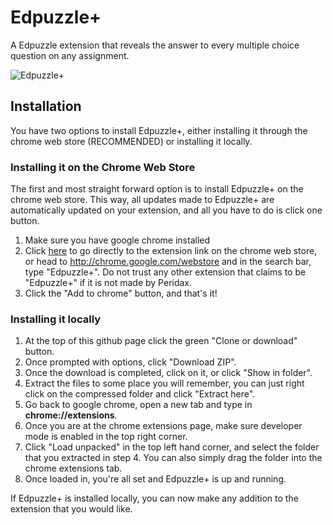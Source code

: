 # Edpuzzle+
A Edpuzzle extension that reveals the answer to every multiple choice question on any assignment.

![Edpuzzle+](https://i.imgur.com/24FdAvT.png)

## Installation
You have two options to install Edpuzzle+, either installing it through the chrome web store (RECOMMENDED) or installing it locally.

### Installing it on the Chrome Web Store
The first and most straight forward option is to install Edpuzzle+ on the chrome web store. This way, all updates made to Edpuzzle+ are automatically updated on your extension, and all you have to do is click one button.

1. Make sure you have google chrome installed
2. Click [here](https://chrome.google.com/webstore/detail/edpuzzle%2B/gkkdeienfnphnhkhineemgfapbjeakob) to go directly to the extension link on the chrome web store, or head to http://chrome.google.com/webstore and in the search bar, type "Edpuzzle+". Do not trust any other extension that claims to be "Edpuzzle+" if it is not made by Peridax.
3. Click the "Add to chrome" button, and that's it!

### Installing it locally
1. At the top of this github page click the green "Clone or download" button.
2. Once prompted with options, click "Download ZIP".
3. Once the download is completed, click on it, or click "Show in folder".
4. Extract the files to some place you will remember, you can just right click on the compressed folder and click "Extract here".
5. Go back to google chrome, open a new tab and type in **chrome://extensions**.
6. Once you are at the chrome extensions page, make sure developer mode is enabled in the top right corner.
7. Click "Load unpacked" in the top left hand corner, and select the folder that you extracted in step 4. You can also simply drag the folder into the chrome extensions tab.
8. Once loaded in, you're all set and Edpuzzle+ is up and running.

If Edpuzzle+ is installed locally, you can now make any addition to the extension that you would like.

